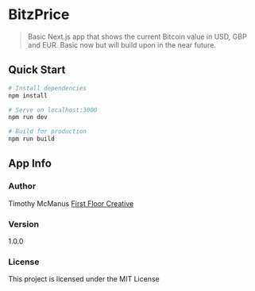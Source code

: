 # BitzPrice

> Basic Next.js app that shows the current Bitcoin value in USD, GBP and EUR. Basic now but will build upon in the near future.

## Quick Start

``` bash
# Install dependencies
npm install

# Serve on localhost:3000
npm run dev

# Build for production
npm run build
```

## App Info

### Author

Timothy McManus
[First Floor Creative](http://www.firstfloorcreative.com)

### Version

1.0.0

### License

This project is licensed under the MIT License